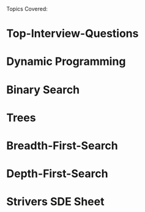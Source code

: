 Topics Covered:
# Top-Interview-Questions
# Dynamic Programming
# Binary Search
# Trees
# Breadth-First-Search
# Depth-First-Search

# Strivers SDE Sheet